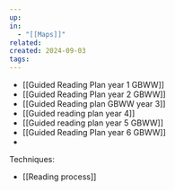 ```yaml
---
up: 
in:
  - "[[Maps]]"
related: 
created: 2024-09-03
tags: 
---
```


  - [[Guided Reading Plan year 1 GBWW]]
  -  [[Guided Reading Plan year 2 GBWW]]
  - [[Guided Reading plan GBWW year 3]]
  - [[Guided reading plan year 4]]
  - [[Guided reading plan year 5 GBWW]]
  - [[Guided Reading Plan year 6 GBWW]]
  - 

Techniques:
 - [[Reading process]]